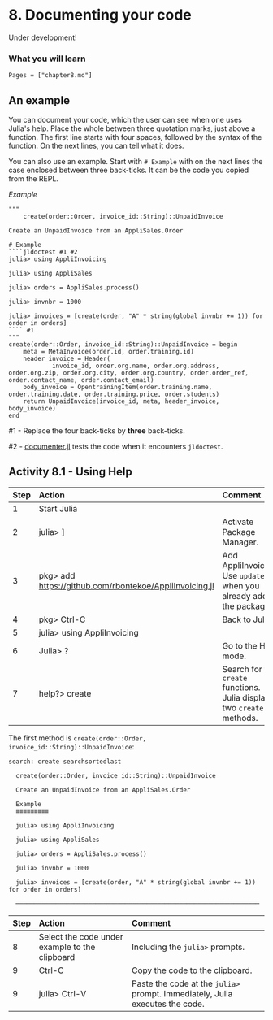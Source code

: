 # 8. Documenting your code

Under development!

### What you will learn

```@contents
Pages = ["chapter8.md"]
```

## An example

You can document your code, which the user can see when one uses Julia's help. Place the whole between three quotation marks, just above a function. The first line starts with four spaces, followed by the syntax of the function. On the next lines, you can tell what it does.

You can also use an example. Start with `# Example` with on the next lines the case enclosed between three back-ticks. It can be the code you copied from the REPL.

*Example*
```
"""
    create(order::Order, invoice_id::String)::UnpaidInvoice

Create an UnpaidInvoice from an AppliSales.Order

# Example
````jldoctest #1 #2
julia> using AppliInvoicing

julia> using AppliSales

julia> orders = AppliSales.process()

julia> invnbr = 1000

julia> invoices = [create(order, "A" * string(global invnbr += 1)) for order in orders]
```` #1
"""
create(order::Order, invoice_id::String)::UnpaidInvoice = begin
    meta = MetaInvoice(order.id, order.training.id)
    header_invoice = Header(
            invoice_id, order.org.name, order.org.address, order.org.zip, order.org.city, order.org.country, order.order_ref, order.contact_name, order.contact_email)
    body_invoice = OpentrainingItem(order.training.name, order.training.date, order.training.price, order.students)
    return UnpaidInvoice(invoice_id, meta, header_invoice, body_invoice)
end
```
\#1 - Replace the four back-ticks by **three** back-ticks.

\#2 - [documenter.jl](https://github.com/JuliaDocs/Documenter.jl) tests the code when it encounters `jldoctest`.

## Activity 8.1 - Using Help

| Step | Action | Comment |
| :--- | :--- | :--- |
| 1 | Start Julia | |
| 2 | julia> ]    | Activate Package Manager. |
| 3 | pkg> add https://github.com/rbontekoe/AppliInvoicing.jl | Add AppliInvoicing. Use `update` when you already added the package. |
| 4 | pkg>  Ctrl-C | Back to Julia. |
| 5 | julia> using AppliInvoicing | |
| 6 | Julia> ? | Go to the Help mode. |
| 7 | help?> create | Search for the `create` functions. Julia displays two `create` methods. |

The first method is `create(order::Order, invoice_id::String)::UnpaidInvoice`:

```
search: create searchsortedlast

  create(order::Order, invoice_id::String)::UnpaidInvoice

  Create an UnpaidInvoice from an AppliSales.Order

  Example
  ≡≡≡≡≡≡≡≡≡

  julia> using AppliInvoicing

  julia> using AppliSales

  julia> orders = AppliSales.process()

  julia> invnbr = 1000

  julia> invoices = [create(order, "A" * string(global invnbr += 1)) for order in orders]

  ───────────────────────────────────────────────────────────────────

```

| Step | Action | Comment |
| :--- | :--- | :--- |
| 8 | Select the code under example to the clipboard| Including the `julia>` prompts.|
| 9 | Ctrl-C | Copy the code to the clipboard. |
| 9 | julia> Ctrl-V | Paste the code at the `julia>` prompt. Immediately, Julia executes the code. |
